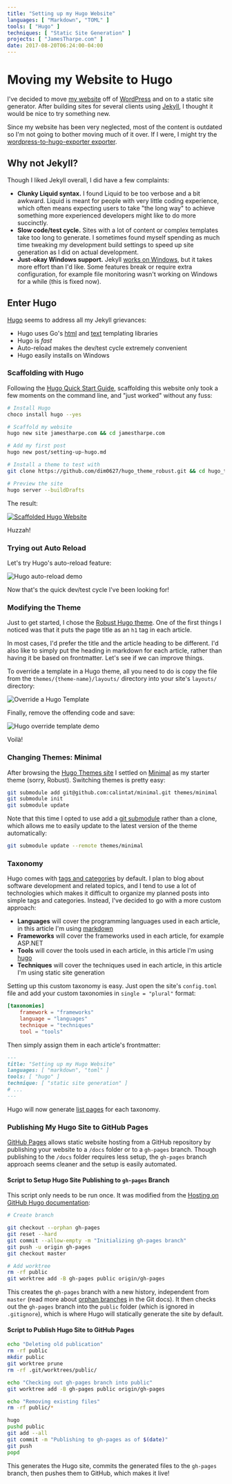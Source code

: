 ```yaml
---
title: "Setting up my Hugo Website"
languages: [ "Markdown", "TOML" ]
tools: [ "Hugo" ]
techniques: [ "Static Site Generation" ]
projects: [ "JamesTharpe.com" ]
date: 2017-08-20T06:24:00-04:00
---
```

# Moving my Website to Hugo

I've decided to move [my website](https://www.jamestharpe.com/) off of [WordPress](https://wordpress.org/) and on to a static site generator. After building sites for several clients using [Jekyll](https://jekyllrb.com/), I thought it would be nice to try something new.

Since my website has been very neglected, most of the content is outdated so I'm not going to bother moving much of it over. If I were, I might try the [wordpress-to-hugo-exporter exporter](https://github.com/SchumacherFM/wordpress-to-hugo-exporter).

## Why not Jekyll?

Though I liked Jekyll overall, I did have a few complaints:

* **Clunky Liquid syntax.**  I found Liquid to be too verbose and a bit awkward. Liquid is meant for people with very little coding experience, which often means expecting users to take "the long way" to achieve something more experienced developers might like to do more succinctly.
* **Slow code/test cycle.** Sites with a lot of content or complex templates take too long to generate. I sometimes found myself spending as much time tweaking my development build settings to speed up site generation as I did on actual development.
* **Just-okay Windows support.** Jekyll [works on Windows](https://jekyllrb.com/docs/windows/), but it takes more effort than I'd like. Some features break or require extra configuration, for example file monitoring wasn't working on Windows for a while (this is fixed now).

## Enter Hugo

[Hugo](http://gohugo.io/) seems to address all my Jekyll grievances:

* Hugo uses Go's [html](https://golang.org/pkg/html/template/) and [text](https://golang.org/pkg/text/template/) templating libraries
* Hugo is _fast_
* Auto-reload makes the dev/test cycle extremely convenient
* Hugo easily installs on Windows

### Scaffolding with Hugo

Following the [Hugo Quick Start Guide](https://gohugo.io/getting-started/quick-start/), scaffolding this website only took a few moments on the command line, and "just worked" without any fuss:

```bash
# Install Hugo
choco install hugo --yes

# Scaffold my website
hugo new site jamestharpe.com && cd jamestharpe.com

# Add my first post
hugo new post/setting-up-hugo.md

# Install a theme to test with
git clone https://github.com/dim0627/hugo_theme_robust.git && cd hugo_theme_robust && git checkout 3baae29 && cd ../

# Preview the site
hugo server --buildDrafts
```

The result:

[![Scaffolded Hugo Website](/img/jamestharpe.com-hugo-scaffold_600x409.png)](/img/jamestharpe.com-hugo-scaffold_995x680.png)

Huzzah!

### Trying out Auto Reload

Let's try Hugo's auto-reload feature:

![Hugo auto-reload demo](/img/hugo-auto-reload_600x634.gif)

Now that's the quick dev/test cycle I've been looking for!

### Modifying the Theme

Just to get started, I chose the [Robust Hugo theme](https://themes.gohugo.io/robust/). One of the first things I noticed was that it puts the page title as an `h1` tag in each article.

In most cases, I'd prefer the title and the article heading to be different. I'd also like to simply put the heading in markdown for each article, rather than having it be based on frontmatter. Let's see if we can improve things.

To override a template in a Hugo theme, all you need to do is copy the file from the `themes/{theme-name}/layouts/` directory into your site's `layouts/` directory:

![Override a Hugo Template](/img/hugo-override-layout_364x578.png)

Finally, remove the offending code and save:

![Hugo override template demo](/img/hugo-override-layout_600x633.gif)

Voilà!

### Changing Themes: Minimal

After browsing the [Hugo Themes site](https://themes.gohugo.io/) I settled on [Minimal](https://themes.gohugo.io/theme/minimal/) as my starter theme (sorry, Robust). Switching themes is pretty easy:

```bash
git submodule add git@github.com:calintat/minimal.git themes/minimal
git submodule init
git submodule update
```

Note that this time I opted to use add a [git submodule](https://git-scm.com/docs/git-submodule) rather than a clone, which allows me to easily update to the latest version of the theme automatically:

```bash
git submodule update --remote themes/minimal
```

### Taxonomy

Hugo comes with [tags and categories](https://gohugo.io/content-management/taxonomies/) by default. I plan to blog about software development and related topics, and I tend to use a lot of technologies which makes it difficult to organize my planned posts into simple tags and categories. Instead, I've decided to go with a more custom approach:

* **Languages** will cover the programming languages used in each article, in this article I'm using [markdown](/languages/markdown/)
* **Frameworks** will cover the frameworks used in each article, for example ASP.NET
* **Tools** will cover the tools used in each article, in this article I'm using [hugo](/tools/hugo/)
* **Techniques** will cover the techniques used in each article, in this article I'm using static site generation

Setting up this custom taxonomy is easy. Just open the site's `config.toml` file and add your custom taxonomies in `single = "plural"` format:

```toml
[taxonomies]
    framework = "frameworks"
    language = "languages"
    technique = "techniques"
    tool = "tools"
```

Then simply assign them in each article's frontmatter:

```markdown
---
title: "Setting up my Hugo Website"
languages: [ "markdown", "toml" ]
tools: [ "hugo" ]
technique: [ "static site generation" ]
# ...
---
```

Hugo will now generate [list pages](https://gohugo.io/templates/lists/) for each taxonomy.

### Publishing My Hugo Site to GitHub Pages

[GitHub Pages](https://pages.github.com/) allows static website hosting from a GitHub repository by publishing your website to a `/docs` folder or to a `gh-pages` branch. Though publishing to the `/docs` folder requires less setup, the `gh-pages` branch approach seems cleaner and the setup is easily automated.

#### Script to Setup Hugo Site Publishing to `gh-pages` Branch

This script only needs to be run once. It was modified from the [Hosting on GitHub Hugo documentation](https://gohugo.io/hosting-and-deployment/hosting-on-github/):

```bash
# Create branch

git checkout --orphan gh-pages
git reset --hard
git commit --allow-empty -m "Initializing gh-pages branch"
git push -u origin gh-pages
git checkout master

# Add worktree
rm -rf public
git worktree add -B gh-pages public origin/gh-pages
```

This creates the `gh-pages` branch with a new history, independent from `master` (read more about [orphan branches](https://git-scm.com/docs/git-checkout/#git-checkout---orphanltnewbranchgt) in the Git docs). It then checks out the `gh-pages` branch into the `public` folder (which is ignored in `.gitignore`), which is where Hugo will statically generate the site by default.

#### Script to Publish Hugo Site to GitHub Pages

```bash
echo "Deleting old publication"
rm -rf public
mkdir public
git worktree prune
rm -rf .git/worktrees/public/

echo "Checking out gh-pages branch into public"
git worktree add -B gh-pages public origin/gh-pages

echo "Removing existing files"
rm -rf public/*

hugo
pushd public
git add --all
git commit -m "Publishing to gh-pages as of $(date)"
git push
popd
```

This generates the Hugo site, commits the generated files to the `gh-pages` branch, then pushes them to GitHub, which makes it live!